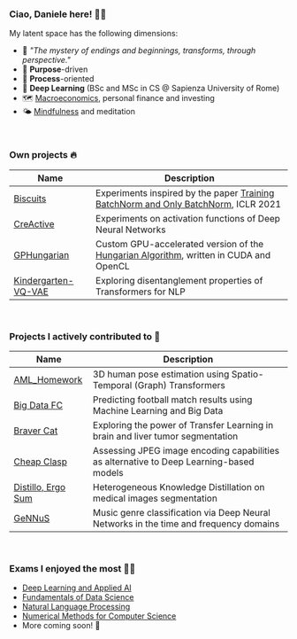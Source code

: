 ### Ciao, Daniele here! 🖐🏻

My latent space has the following dimensions:

- 🫘 *"The mystery of endings and beginnings, transforms, through perspective."*
- 🥷 **Purpose**-driven
- 🧪 **Process**-oriented
- 🧠 **Deep Learning** (BSc and MSc in CS @ Sapienza University of Rome)
- 🗺️ [Macroeconomics](https://en.wikipedia.org/wiki/Macroeconomics), personal finance and investing
- 🌤️ [Mindfulness](https://en.wikipedia.org/wiki/Mindfulness) and meditation

<br>

### Own projects 🔥

| Name      | Description           |
|-------------------|-------------------------------|
| [Biscuits](https://github.com/dansolombrino/Biscuits) | Experiments inspired by the paper [Training BatchNorm and Only BatchNorm](https://openreview.net/forum?id=vYeQQ29Tbvx), ICLR 2021 |
| [CreActive](https://github.com/dansolombrino/CreActive) | Experiments on activation functions of Deep Neural Networks |
| [GPHungarian](https://github.com/dansolombrino/GPHungarian) | Custom GPU-accelerated version of the [Hungarian Algorithm](https://en.wikipedia.org/wiki/Hungarian_algorithm), written in CUDA and OpenCL |
| [Kindergarten-VQ-VAE](https://github.com/dansolombrino/Kindergarten-VQ-VAE) | Exploring disentanglement properties of Transformers for NLP |

<br>

### Projects I actively contributed to 🚀


| Name      | Description           |
|-------------------|-------------------------------|
| [AML_Homework](https://github.com/Astronauts-Making-Limoncello/AML_Homework) | 3D human pose estimation using Spatio-Temporal (Graph) Transformers |
| [Big Data FC](https://github.com/Big-Data-FC) | Predicting football match results using Machine Learning and Big Data |
| [Braver Cat](https://github.com/Braver-Cat>Braver-Cat) | Exploring the power of Transfer Learning in brain and liver tumor segmentation |
| [Cheap Clasp](https://github.com/Cheap-Clasp) | Assessing JPEG image encoding capabilities as alternative to Deep Learning-based models |
| [Distillo, Ergo Sum](https://github.com/Astronauts-Making-Limoncello/Distillo-Ergo-Sum) | Heterogeneous Knowledge Distillation on medical images segmentation |
| [GeNNuS](https://github.com/Filetto-Di-Salmone/GeNNus) | Music genre classification via Deep Neural Networks in the time and frequency domains |

<br>

### Exams I enjoyed the most 👨‍🎓

- [Deep Learning and Applied AI](https://github.com/dansolombrino/DLAI-2022-23)
- [Fundamentals of Data Science](https://github.com/dansolombrino/FDS-2022-23)
- [Natural Language Processing](https://github.com/dansolombrino/NLP-2022-23)
- [Numerical Methods for Computer Science](https://github.com/dansolombrino/NumMethCS-2022-23)
- More coming soon! 📘
